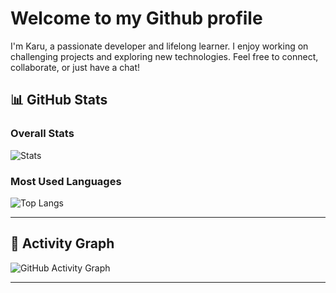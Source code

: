 # Welcome to my Github profile

I'm Karu, a passionate developer and lifelong learner. I enjoy working on challenging projects and exploring new technologies. Feel free to connect, collaborate, or just have a chat!

## 📊 GitHub Stats

### Overall Stats
![Stats](https://github-readme-stats.vercel.app/api?username=karumatrix&show_icons=true&theme=radical)

### Most Used Languages
![Top Langs](https://github-readme-stats.vercel.app/api/top-langs/?username=karumatrix&layout=compact&theme=radical)

---

## 🚀 Activity Graph
![GitHub Activity Graph](https://github-readme-activity-graph.vercel.app/graph?username=karumatrix&theme=radical)

---

